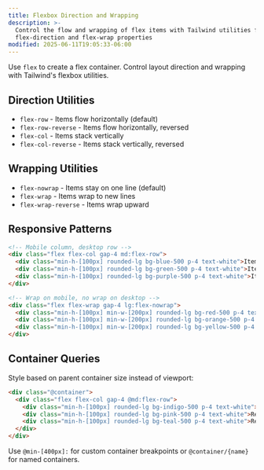 ```yaml
---
title: Flexbox Direction and Wrapping
description: >-
  Control the flow and wrapping of flex items with Tailwind utilities for
  flex-direction and flex-wrap properties
modified: 2025-06-11T19:05:33-06:00
---
```


Use `flex` to create a flex container. Control layout direction and wrapping with Tailwind's flexbox utilities.

## Direction Utilities

- `flex-row` - Items flow horizontally (default)
- `flex-row-reverse` - Items flow horizontally, reversed
- `flex-col` - Items stack vertically
- `flex-col-reverse` - Items stack vertically, reversed

## Wrapping Utilities

- `flex-nowrap` - Items stay on one line (default)
- `flex-wrap` - Items wrap to new lines
- `flex-wrap-reverse` - Items wrap upward

## Responsive Patterns

```html tailwind
<!-- Mobile column, desktop row -->
<div class="flex flex-col gap-4 md:flex-row">
  <div class="min-h-[100px] rounded-lg bg-blue-500 p-4 text-white">Item 1</div>
  <div class="min-h-[100px] rounded-lg bg-green-500 p-4 text-white">Item 2</div>
  <div class="min-h-[100px] rounded-lg bg-purple-500 p-4 text-white">Item 3</div>
</div>

<!-- Wrap on mobile, no wrap on desktop -->
<div class="flex flex-wrap gap-4 lg:flex-nowrap">
  <div class="min-h-[100px] min-w-[200px] rounded-lg bg-red-500 p-4 text-white">Item 1</div>
  <div class="min-h-[100px] min-w-[200px] rounded-lg bg-orange-500 p-4 text-white">Item 2</div>
  <div class="min-h-[100px] min-w-[200px] rounded-lg bg-yellow-500 p-4 text-white">Item 3</div>
</div>
```

## Container Queries

Style based on parent container size instead of viewport:

```html tailwind
<div class="@container">
  <div class="flex flex-col gap-4 @md:flex-row">
    <div class="min-h-[100px] rounded-lg bg-indigo-500 p-4 text-white">Responsive Item 1</div>
    <div class="min-h-[100px] rounded-lg bg-pink-500 p-4 text-white">Responsive Item 2</div>
    <div class="min-h-[100px] rounded-lg bg-teal-500 p-4 text-white">Responsive Item 3</div>
  </div>
</div>
```

Use `@min-[400px]:` for custom container breakpoints or `@container/{name}` for named containers.
